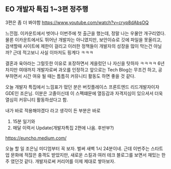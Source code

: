 ## EO 개발자 특집 1~3편 정주행
3편은 좀 더 봐야함
https://www.youtube.com/watch?v=cryp8dAbsOQ

느낀점.
이카운트에서 벗어나 이번주에 첫 출근을 했는데, 정말 나는 우물안 개구리였다.
물론 이카운트에서도 뛰어난 개발자는 아니였지만, 보안이슈로 깃에 파일을 못올리고, 검색할때 사이트에 제한이 걸리고 이러한 정책들이
개발자의 성장을 많이 막는건 아닐까? 근데 적고보니 사실 이마저도 핑계다 ㅋㅋㅋ

결혼과 육아라는 그럴듯한 이유로 포장하면서 게을렀던 나 자신을 탓하자 ㅋㅋㅋㅋ 6년차지만 여태까지 개발자로써 과오를 인정하고
앞으로는 Tech Blog는 무조건 하고, 공부하면서 시간 여유 될 때는 틈틈히 커뮤니티 활동도 하면 좋을 것 같다.

오늘 개발자 특집에서 느낌표가 떴던 분은 버킷플레이스 프론트엔드 리드개발자이자 GDE인 조은님.
이분은 고졸이신데 이 스펙떄문에 열등감과 자격지심이 있으셔서 더욱 열심히 커뮤니티 활동하셨다고 함.

내가 바로 적용해야겠다 라고 생각이 든 부분은 바로
1. 15분 일기와 
2. 매달 이력서 Update(개발자특집 2편에 나옴. 후반부?)

https://euncho.medium.com/


오늘 할 일 조은님 미디엄부터 꼭 보자.
벌써 새벽 1시 24분이네. 근데 이번주는 스타트업 문화에 적잖은 충격도 받았지만, 새로운 스킬과 여러 테크 블로그를 보면서 재밌는 한 주 였던것 같다.
개발자로써 커리어를 이제 제대로 쌓아보자.
